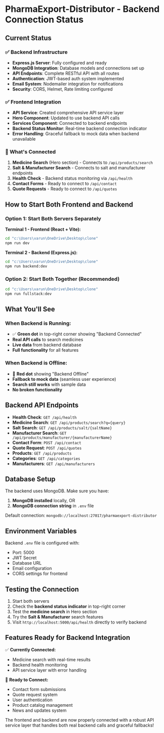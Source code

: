 # PharmaExport-Distributor - Backend Connection Status

## Current Status

### ✅ **Backend Infrastructure**
- **Express.js Server**: Fully configured and ready
- **MongoDB Integration**: Database models and connections set up
- **API Endpoints**: Complete RESTful API with all routes
- **Authentication**: JWT-based auth system implemented
- **Email System**: Nodemailer integration for notifications
- **Security**: CORS, Helmet, Rate limiting configured

### ✅ **Frontend Integration**
- **API Service**: Created comprehensive API service layer
- **Hero Component**: Updated to use backend API calls
- **Services Component**: Connected to backend endpoints
- **Backend Status Monitor**: Real-time backend connection indicator
- **Error Handling**: Graceful fallback to mock data when backend unavailable

### 🔧 **What's Connected**
1. **Medicine Search** (Hero section) - Connects to `/api/products/search`
2. **Salt & Manufacturer Search** - Connects to salt and manufacturer endpoints
3. **Health Check** - Backend status monitoring via `/api/health`
4. **Contact Forms** - Ready to connect to `/api/contact`
5. **Quote Requests** - Ready to connect to `/api/quotes`

## How to Start Both Frontend and Backend

### Option 1: Start Both Servers Separately

**Terminal 1 - Frontend (React + Vite):**
```bash
cd "c:\Users\varun\OneDrive\Desktop\clone"
npm run dev
```

**Terminal 2 - Backend (Express.js):**
```bash
cd "c:\Users\varun\OneDrive\Desktop\clone"
npm run backend:dev
```

### Option 2: Start Both Together (Recommended)

```bash
cd "c:\Users\varun\OneDrive\Desktop\clone"
npm run fullstack:dev
```

## What You'll See

### When Backend is Running:
- ✅ **Green dot** in top-right corner showing "Backend Connected"
- **Real API calls** to search medicines
- **Live data** from backend database
- **Full functionality** for all features

### When Backend is Offline:
- 🔴 **Red dot** showing "Backend Offline"
- **Fallback to mock data** (seamless user experience)
- **Search still works** with sample data
- **No broken functionality**

## Backend API Endpoints

- **Health Check**: `GET /api/health`
- **Medicine Search**: `GET /api/products/search?q={query}`
- **Salt Search**: `GET /api/products/salt/{saltName}`
- **Manufacturer Search**: `GET /api/products/manufacturer/{manufacturerName}`
- **Contact Form**: `POST /api/contact`
- **Quote Request**: `POST /api/quotes`
- **Products**: `GET /api/products`
- **Categories**: `GET /api/categories`
- **Manufacturers**: `GET /api/manufacturers`

## Database Setup

The backend uses MongoDB. Make sure you have:
1. **MongoDB installed** locally, OR
2. **MongoDB connection string** in `.env` file

Default connection: `mongodb://localhost:27017/pharmaexport-distributor`

## Environment Variables

Backend `.env` file is configured with:
- Port: 5000
- JWT Secret
- Database URL
- Email configuration
- CORS settings for frontend

## Testing the Connection

1. Start both servers
2. Check the **backend status indicator** in top-right corner
3. Test the **medicine search** in Hero section
4. Try the **Salt & Manufacturer** search features
5. Visit `http://localhost:5000/api/health` directly to verify backend

## Features Ready for Backend Integration

✅ **Currently Connected:**
- Medicine search with real-time results
- Backend health monitoring
- API service layer with error handling

🔄 **Ready to Connect:**
- Contact form submissions
- Quote request system
- User authentication
- Product catalog management
- News and updates system

The frontend and backend are now properly connected with a robust API service layer that handles both real backend calls and graceful fallbacks!
